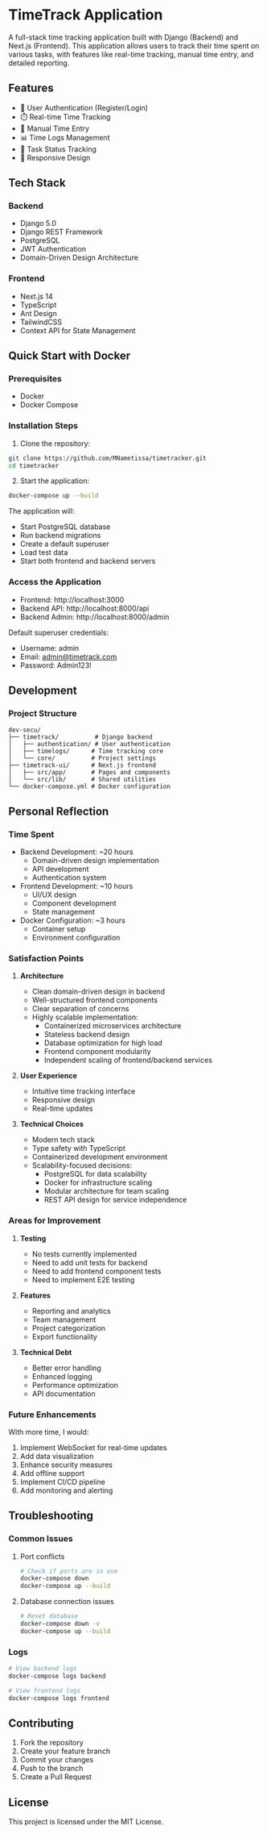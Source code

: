 # TimeTrack Application

A full-stack time tracking application built with Django (Backend) and Next.js (Frontend). This application allows users to track their time spent on various tasks, with features like real-time tracking, manual time entry, and detailed reporting.

## Features

- 🔐 User Authentication (Register/Login)
- ⏱️ Real-time Time Tracking
- 📝 Manual Time Entry
- 📊 Time Logs Management
- 🎯 Task Status Tracking
- 📱 Responsive Design

## Tech Stack

### Backend
- Django 5.0
- Django REST Framework
- PostgreSQL
- JWT Authentication
- Domain-Driven Design Architecture

### Frontend
- Next.js 14
- TypeScript
- Ant Design
- TailwindCSS
- Context API for State Management

## Quick Start with Docker

### Prerequisites
- Docker
- Docker Compose

### Installation Steps

1. Clone the repository:
```bash
git clone https://github.com/MNametissa/timetracker.git
cd timetracker
```

2. Start the application:
```bash
docker-compose up --build
```

The application will:
- Start PostgreSQL database
- Run backend migrations
- Create a default superuser
- Load test data
- Start both frontend and backend servers

### Access the Application

- Frontend: http://localhost:3000
- Backend API: http://localhost:8000/api
- Backend Admin: http://localhost:8000/admin

Default superuser credentials:
- Username: admin
- Email: admin@timetrack.com
- Password: Admin123!

## Development

### Project Structure
```
dev-secu/
├── timetrack/          # Django backend
│   ├── authentication/ # User authentication
│   ├── timelogs/      # Time tracking core
│   └── core/          # Project settings
├── timetrack-ui/      # Next.js frontend
│   ├── src/app/       # Pages and components
│   └── src/lib/       # Shared utilities
└── docker-compose.yml # Docker configuration
```

## Personal Reflection

### Time Spent
- Backend Development: ~20 hours
  - Domain-driven design implementation
  - API development
  - Authentication system
- Frontend Development: ~10 hours
  - UI/UX design
  - Component development
  - State management
- Docker Configuration: ~3 hours
  - Container setup
  - Environment configuration

### Satisfaction Points
1. **Architecture**
   - Clean domain-driven design in backend
   - Well-structured frontend components
   - Clear separation of concerns
   - Highly scalable implementation:
     * Containerized microservices architecture
     * Stateless backend design
     * Database optimization for high load
     * Frontend component modularity
     * Independent scaling of frontend/backend services

2. **User Experience**
   - Intuitive time tracking interface
   - Responsive design
   - Real-time updates

3. **Technical Choices**
   - Modern tech stack
   - Type safety with TypeScript
   - Containerized development environment
   - Scalability-focused decisions:
     * PostgreSQL for data scalability
     * Docker for infrastructure scaling
     * Modular architecture for team scaling
     * REST API design for service independence

### Areas for Improvement

1. **Testing**
   - No tests currently implemented
   - Need to add unit tests for backend
   - Need to add frontend component tests
   - Need to implement E2E testing

2. **Features**
   - Reporting and analytics
   - Team management
   - Project categorization
   - Export functionality

3. **Technical Debt**
   - Better error handling
   - Enhanced logging
   - Performance optimization
   - API documentation

### Future Enhancements
With more time, I would:
1. Implement WebSocket for real-time updates
2. Add data visualization
3. Enhance security measures
4. Add offline support
5. Implement CI/CD pipeline
6. Add monitoring and alerting

## Troubleshooting

### Common Issues
1. Port conflicts
   ```bash
   # Check if ports are in use
   docker-compose down
   docker-compose up --build
   ```

2. Database connection issues
   ```bash
   # Reset database
   docker-compose down -v
   docker-compose up --build
   ```

### Logs
```bash
# View backend logs
docker-compose logs backend

# View frontend logs
docker-compose logs frontend
```

## Contributing
1. Fork the repository
2. Create your feature branch
3. Commit your changes
4. Push to the branch
5. Create a Pull Request

## License
This project is licensed under the MIT License.
